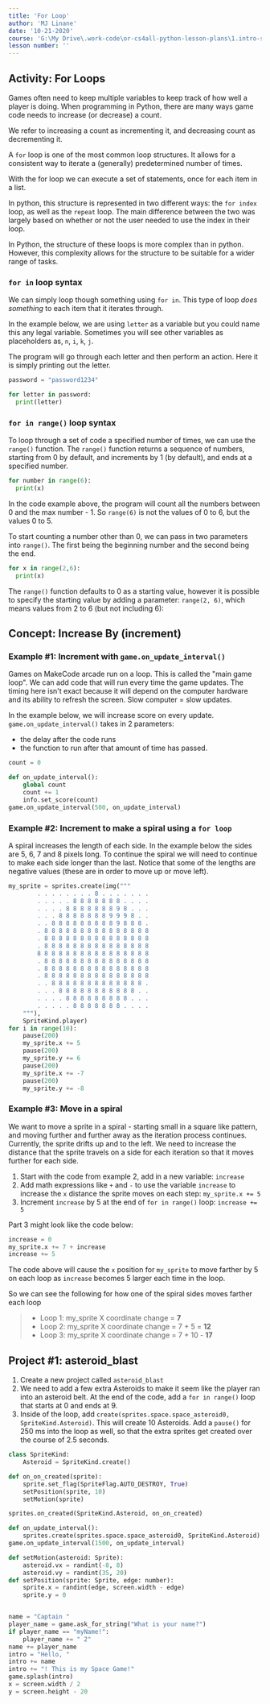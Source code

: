 ```yaml
---
title: 'For Loop'
author: 'MJ Linane'
date: '10-21-2020'
course: 'G:\My Drive\.work-code\or-cs4all-python-lesson-plans\1.intro-sprite-game'
lesson number: ''
---
```


## Activity: For Loops

Games often need to keep multiple variables to keep track of how well a player is doing. When programming in Python, there are many ways game code needs to increase (or decrease) a count.

We refer to increasing a count as incrementing it, and decreasing count as decrementing it.

A `for` loop is one of the most common loop structures. It allows for a consistent way to iterate a (generally) predetermined number of times.

With the for loop we can execute a set of statements, once for each item in a list.

In python, this structure is represented in two different ways: the `for index` loop, as well as the `repeat` loop. The main difference between the two was largely based on whether or not the user needed to use the index in their loop.

In Python, the structure of these loops is more complex than in python. However, this complexity allows for the structure to be suitable for a wider range of tasks.

### `for in` loop syntax

We can simply loop though something using `for in`. This type of loop *does something* to each item that it iterates through.

In the example below, we are using `letter` as a variable but you could name this any legal variable. Sometimes you will see other variables as placeholders as, `n`, `i`, `k`, `j`.

The program will go through each letter and then perform an action. Here it is simply printing out the letter.

```python
password = "password1234"

for letter in password:
  print(letter)
```

### `for in range()` loop syntax

To loop through a set of code a specified number of times, we can use the `range()` function. The `range()` function returns a sequence of numbers, starting from 0 by default, and increments by 1 (by default), and ends at a specified number.

```python
for number in range(6):
  print(x)
```

In the code example above, the program will count all the numbers between 0 and the max number - 1. So `range(6)` is not the values of 0 to 6, but the values 0 to 5.

To start counting a number other than 0, we can pass in two parameters into `range()`. The first being the beginning number and the second being the end.

```python
for x in range(2,6):
  print(x)
```

The `range()` function defaults to 0 as a starting value, however it is possible to specify the starting value by adding a parameter: `range(2, 6)`, which means values from 2 to 6 (but not including 6):

## Concept: Increase By (increment)

### Example #1: Increment with `game.on_update_interval()`

Games on MakeCode arcade run on a loop. This is called the "main game loop". We can add code that will run every time the game updates. The timing here isn't exact because it will depend on the computer hardware and its ability to refresh the screen. Slow computer = slow updates.

In the example below, we will increase score on every update. `game.on_update_interval()` takes in 2 parameters:

* the delay after the code runs
* the function to run after that amount of time has passed.

```python
count = 0

def on_update_interval():
    global count
    count += 1
    info.set_score(count)
game.on_update_interval(500, on_update_interval)

```

### Example #2: Increment to make a spiral using a `for loop`

A spiral increases the length of each side. In the example below the sides are 5, 6, 7 and 8 pixels long. To continue the spiral we will need to continue to make each side longer than the last. Notice that some of the lengths are negative values (these are in order to move up or move left).

```python
my_sprite = sprites.create(img("""
        . . . . . . . . 8 . . . . . . .
        . . . . . 8 8 8 8 8 8 8 . . . .
        . . . . 8 8 8 8 8 8 8 9 8 . . .
        . . . 8 8 8 8 8 8 8 9 9 9 8 . .
        . . 8 8 8 8 8 8 8 8 8 9 8 8 8 .
        . 8 8 8 8 8 8 8 8 8 8 8 8 8 8 8
        . 8 8 8 8 8 8 8 8 8 8 8 8 8 8 8
        . 8 8 8 8 8 8 8 8 8 8 8 8 8 8 8
        8 8 8 8 8 8 8 8 8 8 8 8 8 8 8 8
        . 8 8 8 8 8 8 8 8 8 8 8 8 8 8 8
        . 8 8 8 8 8 8 8 8 8 8 8 8 8 8 8
        . 8 8 8 8 8 8 8 8 8 8 8 8 8 8 8
        . . 8 8 8 8 8 8 8 8 8 8 8 8 8 .
        . . . 8 8 8 8 8 8 8 8 8 8 8 . .
        . . . . 8 8 8 8 8 8 8 8 8 . . .
        . . . . . 8 8 8 8 8 8 8 . . . .
    """),
    SpriteKind.player)
for i in range(10):
    pause(200)
    my_sprite.x += 5
    pause(200)
    my_sprite.y += 6
    pause(200)
    my_sprite.x += -7
    pause(200)
    my_sprite.y += -8
```

### Example #3: Move in a spiral

We want to move a sprite in a spiral - starting small in a square like pattern, and moving further and further away as the iteration process continues. Currently, the sprite drifts up and to the left. We need to increase the distance that the sprite travels on a side for each iteration so that it moves further for each side.

1. Start with the code from example 2, add in a new variable: `increase`
2. Add math expressions like `+` and `-` to use the variable `increase` to increase the `x` distance the sprite moves on each step: `my_sprite.x += 5`
3. Increment `increase` by 5 at the end of `for in range()` loop: `increase += 5`

Part 3 might look like the code below:

```python
increase = 0
my_sprite.x += 7 + increase
increase += 5
```

The code above will cause the `x` position for `my_sprite` to move farther by 5 on each loop as `increase` becomes 5 larger each time in the loop.

So we can see the following for how one of the spiral sides moves farther each loop

>* Loop 1: my_sprite X coordinate change = **7**
>* Loop 2: my_sprite X coordinate change = 7 + 5 = **12**
>* Loop 3: my_sprite X coordinate change = 7 + 10 - **17**

## Project #1: asteroid_blast

1. Create a new project called `asteroid_blast`
2. We need to add a few extra Asteroids to make it seem like the player ran into an asteroid belt. At the end of the code, add a `for in range()` loop that starts at 0 and ends at 9.
3. Inside of the loop, add `create(sprites.space.space_asteroid0, SpriteKind.Asteroid)`. This will create 10 Asteroids. Add a `pause()` for 250 ms into the loop as well, so that the extra sprites get created over the course of 2.5 seconds.

```python
class SpriteKind:
    Asteroid = SpriteKind.create()

def on_on_created(sprite):
    sprite.set_flag(SpriteFlag.AUTO_DESTROY, True)
    setPosition(sprite, 10)
    setMotion(sprite)

sprites.on_created(SpriteKind.Asteroid, on_on_created)

def on_update_interval():
    sprites.create(sprites.space.space_asteroid0, SpriteKind.Asteroid)
game.on_update_interval(1500, on_update_interval)

def setMotion(asteroid: Sprite):
    asteroid.vx = randint(-8, 8)
    asteroid.vy = randint(35, 20)
def setPosition(sprite: Sprite, edge: number):
    sprite.x = randint(edge, screen.width - edge)
    sprite.y = 0


name = "Captain "
player_name = game.ask_for_string("What is your name?")
if player_name == "myName!":
    player_name += " 2"
name += player_name
intro = "Hello, "
intro += name
intro += "! This is my Space Game!"
game.splash(intro)
x = screen.width / 2
y = screen.height - 20
```
